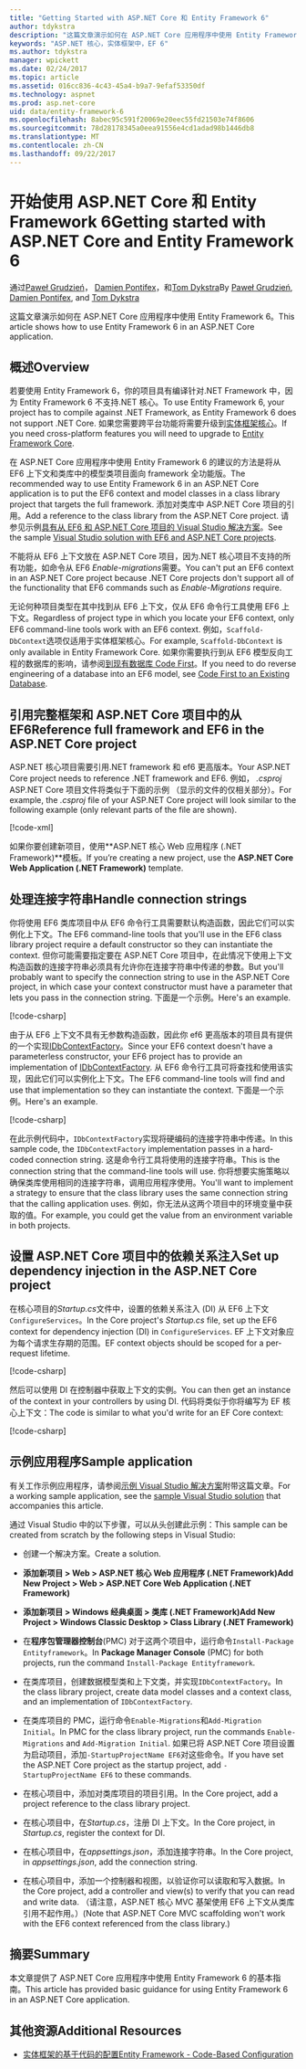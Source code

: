 ```yaml
---
title: "Getting Started with ASP.NET Core 和 Entity Framework 6"
author: tdykstra
description: "这篇文章演示如何在 ASP.NET Core 应用程序中使用 Entity Framework 6。"
keywords: "ASP.NET 核心，实体框架中，EF 6"
ms.author: tdykstra
manager: wpickett
ms.date: 02/24/2017
ms.topic: article
ms.assetid: 016cc836-4c43-45a4-b9a7-9efaf53350df
ms.technology: aspnet
ms.prod: asp.net-core
uid: data/entity-framework-6
ms.openlocfilehash: 8abec95c591f20069e20eec55fd21503e74f8606
ms.sourcegitcommit: 78d28178345a0eea91556e4cd1adad98b1446db8
ms.translationtype: MT
ms.contentlocale: zh-CN
ms.lasthandoff: 09/22/2017
---
```

# <a name="getting-started-with-aspnet-core-and-entity-framework-6"></a><span data-ttu-id="7f4f9-104">开始使用 ASP.NET Core 和 Entity Framework 6</span><span class="sxs-lookup"><span data-stu-id="7f4f9-104">Getting started with ASP.NET Core and Entity Framework 6</span></span>

<span data-ttu-id="7f4f9-105">通过[Paweł Grudzień](https://github.com/pgrudzien12)， [Damien Pontifex](https://github.com/DamienPontifex)，和[Tom Dykstra](https://github.com/tdykstra)</span><span class="sxs-lookup"><span data-stu-id="7f4f9-105">By [Paweł Grudzień](https://github.com/pgrudzien12), [Damien Pontifex](https://github.com/DamienPontifex), and [Tom Dykstra](https://github.com/tdykstra)</span></span>

<span data-ttu-id="7f4f9-106">这篇文章演示如何在 ASP.NET Core 应用程序中使用 Entity Framework 6。</span><span class="sxs-lookup"><span data-stu-id="7f4f9-106">This article shows how to use Entity Framework 6 in an ASP.NET Core application.</span></span>

## <a name="overview"></a><span data-ttu-id="7f4f9-107">概述</span><span class="sxs-lookup"><span data-stu-id="7f4f9-107">Overview</span></span>

<span data-ttu-id="7f4f9-108">若要使用 Entity Framework 6，你的项目具有编译针对.NET Framework 中，因为 Entity Framework 6 不支持.NET 核心。</span><span class="sxs-lookup"><span data-stu-id="7f4f9-108">To use Entity Framework 6, your project has to compile against .NET Framework, as Entity Framework 6 does not support .NET Core.</span></span> <span data-ttu-id="7f4f9-109">如果您需要跨平台功能将需要升级到[实体框架核心](https://docs.microsoft.com/ef/)。</span><span class="sxs-lookup"><span data-stu-id="7f4f9-109">If you need cross-platform features you will need to upgrade to [Entity Framework Core](https://docs.microsoft.com/ef/).</span></span>

<span data-ttu-id="7f4f9-110">在 ASP.NET Core 应用程序中使用 Entity Framework 6 的建议的方法是将从 EF6 上下文和类库中的模型类项目面向 framework 全功能版。</span><span class="sxs-lookup"><span data-stu-id="7f4f9-110">The recommended way to use Entity Framework 6 in an ASP.NET Core application is to put the EF6 context and model classes in a class library project that targets the full framework.</span></span> <span data-ttu-id="7f4f9-111">添加对类库中 ASP.NET Core 项目的引用。</span><span class="sxs-lookup"><span data-stu-id="7f4f9-111">Add a reference to the class library from the ASP.NET Core project.</span></span> <span data-ttu-id="7f4f9-112">请参见示例[具有从 EF6 和 ASP.NET Core 项目的 Visual Studio 解决方案](https://github.com/aspnet/Docs/tree/master/aspnetcore/data/entity-framework-6/sample/)。</span><span class="sxs-lookup"><span data-stu-id="7f4f9-112">See the sample [Visual Studio solution with EF6 and ASP.NET Core projects](https://github.com/aspnet/Docs/tree/master/aspnetcore/data/entity-framework-6/sample/).</span></span>

<span data-ttu-id="7f4f9-113">不能将从 EF6 上下文放在 ASP.NET Core 项目，因为.NET 核心项目不支持的所有功能，如命令从 EF6 *Enable-migrations*需要。</span><span class="sxs-lookup"><span data-stu-id="7f4f9-113">You can't put an EF6 context in an ASP.NET Core project because .NET Core projects don't support all of the functionality that EF6 commands such as *Enable-Migrations* require.</span></span>

<span data-ttu-id="7f4f9-114">无论何种项目类型在其中找到从 EF6 上下文，仅从 EF6 命令行工具使用 EF6 上下文。</span><span class="sxs-lookup"><span data-stu-id="7f4f9-114">Regardless of project type in which you locate your EF6 context, only EF6 command-line tools work with an EF6 context.</span></span> <span data-ttu-id="7f4f9-115">例如，`Scaffold-DbContext`选项仅适用于实体框架核心。</span><span class="sxs-lookup"><span data-stu-id="7f4f9-115">For example, `Scaffold-DbContext` is only available in Entity Framework Core.</span></span> <span data-ttu-id="7f4f9-116">如果你需要执行到从 EF6 模型反向工程的数据库的影响，请参阅[到现有数据库 Code First](https://msdn.microsoft.com/jj200620)。</span><span class="sxs-lookup"><span data-stu-id="7f4f9-116">If you need to do reverse engineering of a database into an EF6 model, see [Code First to an Existing Database](https://msdn.microsoft.com/jj200620).</span></span>

## <a name="reference-full-framework-and-ef6-in-the-aspnet-core-project"></a><span data-ttu-id="7f4f9-117">引用完整框架和 ASP.NET Core 项目中的从 EF6</span><span class="sxs-lookup"><span data-stu-id="7f4f9-117">Reference full framework and EF6 in the ASP.NET Core project</span></span>

<span data-ttu-id="7f4f9-118">ASP.NET 核心项目需要引用.NET framework 和 ef6 更高版本。</span><span class="sxs-lookup"><span data-stu-id="7f4f9-118">Your ASP.NET Core project needs to reference .NET framework and EF6.</span></span> <span data-ttu-id="7f4f9-119">例如， *.csproj* ASP.NET Core 项目文件将类似于下面的示例 （显示的文件的仅相关部分）。</span><span class="sxs-lookup"><span data-stu-id="7f4f9-119">For example, the *.csproj* file of your ASP.NET Core project will look similar to the following example (only relevant parts of the file are shown).</span></span>

[!code-xml[](entity-framework-6/sample/MVCCore/MVCCore.csproj?range=3-9&highlight=2)]

<span data-ttu-id="7f4f9-120">如果你要创建新项目，使用**ASP.NET 核心 Web 应用程序 (.NET Framework)**模板。</span><span class="sxs-lookup"><span data-stu-id="7f4f9-120">If you’re creating a new project, use the **ASP.NET Core Web Application (.NET Framework)** template.</span></span>

## <a name="handle-connection-strings"></a><span data-ttu-id="7f4f9-121">处理连接字符串</span><span class="sxs-lookup"><span data-stu-id="7f4f9-121">Handle connection strings</span></span>

<span data-ttu-id="7f4f9-122">你将使用 EF6 类库项目中从 EF6 命令行工具需要默认构造函数，因此它们可以实例化上下文。</span><span class="sxs-lookup"><span data-stu-id="7f4f9-122">The EF6 command-line tools that you'll use in the EF6 class library project require a default constructor so they can instantiate the context.</span></span> <span data-ttu-id="7f4f9-123">但你可能需要指定要在 ASP.NET Core 项目中，在此情况下使用上下文构造函数的连接字符串必须具有允许你在连接字符串中传递的参数。</span><span class="sxs-lookup"><span data-stu-id="7f4f9-123">But you'll probably want to specify the connection string to use in the ASP.NET Core project, in which case your context constructor must have a parameter that lets you pass in the connection string.</span></span> <span data-ttu-id="7f4f9-124">下面是一个示例。</span><span class="sxs-lookup"><span data-stu-id="7f4f9-124">Here's an example.</span></span>

[!code-csharp[](entity-framework-6/sample/EF6/SchoolContext.cs?name=snippet_Constructor)]

<span data-ttu-id="7f4f9-125">由于从 EF6 上下文不具有无参数构造函数，因此你 ef6 更高版本的项目具有提供的一个实现[IDbContextFactory](https://msdn.microsoft.com/library/hh506876)。</span><span class="sxs-lookup"><span data-stu-id="7f4f9-125">Since your EF6 context doesn't have a parameterless constructor, your EF6 project has to provide an implementation of [IDbContextFactory](https://msdn.microsoft.com/library/hh506876).</span></span> <span data-ttu-id="7f4f9-126">从 EF6 命令行工具可将查找和使用该实现，因此它们可以实例化上下文。</span><span class="sxs-lookup"><span data-stu-id="7f4f9-126">The EF6 command-line tools will find and use that implementation so they can instantiate the context.</span></span> <span data-ttu-id="7f4f9-127">下面是一个示例。</span><span class="sxs-lookup"><span data-stu-id="7f4f9-127">Here's an example.</span></span>

[!code-csharp[](entity-framework-6/sample/EF6/SchoolContextFactory.cs?name=snippet_IDbContextFactory)]

<span data-ttu-id="7f4f9-128">在此示例代码中，`IDbContextFactory`实现将硬编码的连接字符串中传递。</span><span class="sxs-lookup"><span data-stu-id="7f4f9-128">In this sample code, the `IDbContextFactory` implementation passes in a hard-coded connection string.</span></span> <span data-ttu-id="7f4f9-129">这是命令行工具将使用的连接字符串。</span><span class="sxs-lookup"><span data-stu-id="7f4f9-129">This is the connection string that the command-line tools will use.</span></span> <span data-ttu-id="7f4f9-130">你将想要实施策略以确保类库使用相同的连接字符串，调用应用程序使用。</span><span class="sxs-lookup"><span data-stu-id="7f4f9-130">You'll want to implement a strategy to ensure that the class library uses the same connection string that the calling application uses.</span></span> <span data-ttu-id="7f4f9-131">例如，你无法从这两个项目中的环境变量中获取的值。</span><span class="sxs-lookup"><span data-stu-id="7f4f9-131">For example, you could get the value from an environment variable in both projects.</span></span>

## <a name="set-up-dependency-injection-in-the-aspnet-core-project"></a><span data-ttu-id="7f4f9-132">设置 ASP.NET Core 项目中的依赖关系注入</span><span class="sxs-lookup"><span data-stu-id="7f4f9-132">Set up dependency injection in the ASP.NET Core project</span></span>

<span data-ttu-id="7f4f9-133">在核心项目的*Startup.cs*文件中，设置的依赖关系注入 (DI) 从 EF6 上下文`ConfigureServices`。</span><span class="sxs-lookup"><span data-stu-id="7f4f9-133">In the Core project's *Startup.cs* file, set up the EF6 context for dependency injection (DI) in `ConfigureServices`.</span></span> <span data-ttu-id="7f4f9-134">EF 上下文对象应为每个请求生存期的范围。</span><span class="sxs-lookup"><span data-stu-id="7f4f9-134">EF context objects should be scoped for a per-request lifetime.</span></span>

[!code-csharp[](entity-framework-6/sample/MVCCore/Startup.cs?name=snippet_ConfigureServices&highlight=5)]

<span data-ttu-id="7f4f9-135">然后可以使用 DI 在控制器中获取上下文的实例。</span><span class="sxs-lookup"><span data-stu-id="7f4f9-135">You can then get an instance of the context in your controllers by using DI.</span></span> <span data-ttu-id="7f4f9-136">代码将类似于你将编写为 EF 核心上下文：</span><span class="sxs-lookup"><span data-stu-id="7f4f9-136">The code is similar to what you'd write for an EF Core context:</span></span>

[!code-csharp[](entity-framework-6/sample/MVCCore/Controllers/StudentsController.cs?name=snippet_ContextInController)]

## <a name="sample-application"></a><span data-ttu-id="7f4f9-137">示例应用程序</span><span class="sxs-lookup"><span data-stu-id="7f4f9-137">Sample application</span></span>

<span data-ttu-id="7f4f9-138">有关工作示例应用程序，请参阅[示例 Visual Studio 解决方案](https://github.com/aspnet/Docs/tree/master/aspnetcore/data/entity-framework-6/sample/)附带这篇文章。</span><span class="sxs-lookup"><span data-stu-id="7f4f9-138">For a working sample application, see the [sample Visual Studio solution](https://github.com/aspnet/Docs/tree/master/aspnetcore/data/entity-framework-6/sample/) that accompanies this article.</span></span>

<span data-ttu-id="7f4f9-139">通过 Visual Studio 中的以下步骤，可以从头创建此示例：</span><span class="sxs-lookup"><span data-stu-id="7f4f9-139">This sample can be created from scratch by the following steps in Visual Studio:</span></span>

* <span data-ttu-id="7f4f9-140">创建一个解决方案。</span><span class="sxs-lookup"><span data-stu-id="7f4f9-140">Create a solution.</span></span>

* <span data-ttu-id="7f4f9-141">**添加新项目 > Web > ASP.NET 核心 Web 应用程序 (.NET Framework)**</span><span class="sxs-lookup"><span data-stu-id="7f4f9-141">**Add New Project > Web > ASP.NET Core Web Application (.NET Framework)**</span></span>

* <span data-ttu-id="7f4f9-142">**添加新项目 > Windows 经典桌面 > 类库 (.NET Framework)**</span><span class="sxs-lookup"><span data-stu-id="7f4f9-142">**Add New Project > Windows Classic Desktop > Class Library (.NET Framework)**</span></span>

* <span data-ttu-id="7f4f9-143">在**程序包管理器控制台**(PMC) 对于这两个项目中，运行命令`Install-Package Entityframework`。</span><span class="sxs-lookup"><span data-stu-id="7f4f9-143">In **Package Manager Console** (PMC) for both projects, run the command `Install-Package Entityframework`.</span></span>

* <span data-ttu-id="7f4f9-144">在类库项目，创建数据模型类和上下文类，并实现`IDbContextFactory`。</span><span class="sxs-lookup"><span data-stu-id="7f4f9-144">In the class library project, create data model classes and a context class, and an implementation of `IDbContextFactory`.</span></span>

* <span data-ttu-id="7f4f9-145">在类库项目的 PMC，运行命令`Enable-Migrations`和`Add-Migration Initial`。</span><span class="sxs-lookup"><span data-stu-id="7f4f9-145">In PMC for the class library project, run the commands `Enable-Migrations` and `Add-Migration Initial`.</span></span> <span data-ttu-id="7f4f9-146">如果已将 ASP.NET Core 项目设置为启动项目，添加`-StartupProjectName EF6`对这些命令。</span><span class="sxs-lookup"><span data-stu-id="7f4f9-146">If you have set the ASP.NET Core project as the startup project, add `-StartupProjectName EF6` to these commands.</span></span>

* <span data-ttu-id="7f4f9-147">在核心项目中，添加对类库项目的项目引用。</span><span class="sxs-lookup"><span data-stu-id="7f4f9-147">In the Core project, add a project reference to the class library project.</span></span>

* <span data-ttu-id="7f4f9-148">在核心项目中，在*Startup.cs*，注册 DI 上下文。</span><span class="sxs-lookup"><span data-stu-id="7f4f9-148">In the Core project, in *Startup.cs*, register the context for DI.</span></span>

* <span data-ttu-id="7f4f9-149">在核心项目中，在*appsettings.json*，添加连接字符串。</span><span class="sxs-lookup"><span data-stu-id="7f4f9-149">In the Core project, in *appsettings.json*, add the connection string.</span></span>

* <span data-ttu-id="7f4f9-150">在核心项目中，添加一个控制器和视图，以验证你可以读取和写入数据。</span><span class="sxs-lookup"><span data-stu-id="7f4f9-150">In the Core project, add a controller and view(s) to verify that you can read and write data.</span></span> <span data-ttu-id="7f4f9-151">（请注意，ASP.NET 核心 MVC 基架使用 EF6 上下文从类库引用不起作用。）</span><span class="sxs-lookup"><span data-stu-id="7f4f9-151">(Note that ASP.NET Core MVC scaffolding won't work with the EF6 context referenced from the class library.)</span></span>

## <a name="summary"></a><span data-ttu-id="7f4f9-152">摘要</span><span class="sxs-lookup"><span data-stu-id="7f4f9-152">Summary</span></span>

<span data-ttu-id="7f4f9-153">本文章提供了 ASP.NET Core 应用程序中使用 Entity Framework 6 的基本指南。</span><span class="sxs-lookup"><span data-stu-id="7f4f9-153">This article has provided basic guidance for using Entity Framework 6 in an ASP.NET Core application.</span></span>

## <a name="additional-resources"></a><span data-ttu-id="7f4f9-154">其他资源</span><span class="sxs-lookup"><span data-stu-id="7f4f9-154">Additional Resources</span></span>

* [<span data-ttu-id="7f4f9-155">实体框架的基于代码的配置</span><span class="sxs-lookup"><span data-stu-id="7f4f9-155">Entity Framework - Code-Based Configuration</span></span>](https://msdn.microsoft.com/data/jj680699.aspx)
